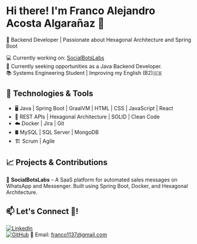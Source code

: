 # Hi there! I'm Franco Alejandro Acosta Algarañaz 👋  
🎯 Backend Developer | Passionate about Hexagonal Architecture and Spring Boot  

💻 Currently working on: [SocialBotsLabs](https://github.com/DrakoBito)  
🚀 Currently seeking opportunities as a Java Backend Developer.  
📚 Systems Engineering Student | Improving my English (B2)🇬🇧  

## 🔧 Technologies & Tools  
- 🖥️ Java | Spring Boot | GraalVM | HTML | CSS | JavaScript | React
- 🔌 REST APIs | Hexagonal Architecture | SOLID | Clean Code  
- ☁️ Docker | Jira | Git  
- 🛢️ MySQL | SQL Server | MongoDB  
- 🏗️ Scrum | Agile  

## 📈 Projects & Contributions  
🔹 **SocialBotsLabs** – A SaaS platform for automated sales messages on WhatsApp and Messenger. Built using Spring Boot, Docker, and Hexagonal Architecture.  

## 📫 Let's Connect 🫡!  
[![LinkedIn](https://img.shields.io/badge/LinkedIn-Profile-blue?style=flat&logo=linkedin)](https://bo.linkedin.com/in/franco-alejandro-acosta-algara%C3%B1az-98b130346)  
[![GitHub](https://img.shields.io/badge/GitHub-Profile-black?style=flat&logo=github)](https://github.com/DrakoBito)
📧 Email: franco1137@gmail.com
